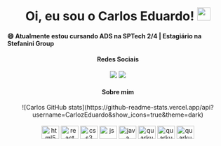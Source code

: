 <h1 align="center">
Oi, eu sou o Carlos Eduardo!
 <img src="https://media.giphy.com/media/hvRJCLFzcasrR4ia7z/giphy.gif" width="30"></h1>

<h4>😄 Atualmente estou cursando ADS na SPTech 2/4 | Estagiário na Stefanini Group</h4>

<h4 align="center"> Redes Sociais </h4>

<div align="center">
<a href="https://www.linkedin.com/in/carlos-eduardo-181b4224a/" target="_blank"><img src="https://img.shields.io/badge/-LinkedIn-%230077B5?style=for-the-badge&logo=linkedin&logoColor=white" target="_blank"></a>
<a href="https://instagram.com/krs.jar" target="_blank"><img src="https://img.shields.io/badge/-Instagram-%23E4405F?style=for-the-badge&logo=instagram&logoColor=white" target="_blank"></a>
</div>

<h4 align="center"> Sobre mim </h4>

<div align="center">
![Carlos GitHub stats](https://github-readme-stats.vercel.app/api?username=CarlozEduardo&show_icons=true&theme=dark)
</div>

<div align="center" style="display: inline_block"><br>
<img alt="html5" height="30" width="40" src="https://cdn.jsdelivr.net/gh/devicons/devicon@latest/icons/html5/html5-original.svg" />
<img alt="react" height="30" width="40" src="https://cdn.jsdelivr.net/gh/devicons/devicon@latest/icons/react/react-original.svg" />
<img alt="css3" height="30" width="40" src="https://cdn.jsdelivr.net/gh/devicons/devicon@latest/icons/css3/css3-original.svg" />
<img alt="js" height="30" width="40" src="https://cdn.jsdelivr.net/gh/devicons/devicon@latest/icons/javascript/javascript-original.svg" />
<img alt="java" height="30" width="40" src="https://cdn.jsdelivr.net/gh/devicons/devicon@latest/icons/java/java-original.svg" />
<img alt="quarkus" height="30" width="40" src="https://cdn.jsdelivr.net/gh/devicons/devicon@latest/icons/quarkus/quarkus-original.svg" />
<img alt="quarkus" height="30" width="40" src="https://cdn.jsdelivr.net/gh/devicons/devicon@latest/icons/postgresql/postgresql-original.svg" />
<img alt="quarkus" height="30" width="40" src="https://cdn.jsdelivr.net/gh/devicons/devicon@latest/icons/mysql/mysql-original.svg" />
</div>
